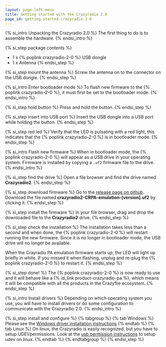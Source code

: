```yaml
---
layout: page-left-menu
title: Getting started with the Crazyradio 2.0
page_id: getting-started-crazyradio-2-0
---
```


{% si_intro Unpacking the Crazyradio 2.0 %}
The first thing to do is to assemble the hardware.
{% endsi_intro %}

{% si_step package contents %}
* 1 x {% poplink crazyradio-2-0 %} USB dongle
* 1 x Antenna
{% endsi_step %}

{% si_step mount the antenna %}
Screw the antenna on to the connector on the USB dongle.
{% endsi_step %}



{% si_intro Enter bootloader mode %}
To flash new firmware to the {% poplink crazyradio-2-0 %}, it must first be set to the bootloader mode.
{% endsi_intro %}

{% si_step hold button %}
Press and hold the button.
{% endsi_step %}

{% si_step insert into USB port %}
Insert the USB dongle into a USB port while holding the button.
{% endsi_step %}

{% si_step red led %}
Verify that the LED is pulsating with a red light, this indicates that the {% poplink crazyradio-2-0 %} is in bootloader mode.
{% endsi_step %}



{% si_intro Flash new firmware %}
When in bootloader mode, the {% poplink crazyradio-2-0 %} will appear as a USB drive in your operating system. Firmware
is installed by copying a `.uf2` firmware file to the drive.
{% endsi_intro %}

{% si_step find the drive %}
Open a file browser and find the drive named **Crazyradio2**.
{% endsi_step %}

{% si_step download firmware %}
Go to the [release page on github](https://github.com/bitcraze/crazyradio2-firmware/releases/latest).
Download the file named **crazyradio2-CRPA-emulation-[version].uf2** by clicking it.
{% endsi_step %}

{% si_step install the firmware %}
In your file browser, drag and drop the downloaded file to the **Crazyradio2** drive.
{% endsi_step %}

{% si_step check the installation %}
The installation takes less than a second and when done, the {% poplink crazyradio-2-0 %} will restart running the new
firmware. Since it is no longer in bootloader mode, the USB drive will no longer be available.

When the Crayradio PA emulation firmware starts up, the LED will light up briefly in white. If you missed it when flashing,
unplug and re-plug the {% poplink crazyradio-2-0 %} to restart it.
{% endsi_step %}

{% si_step done! %}
The {% poplink crazyradio-2-0 %} is now ready to use and it will behave like a {% id_link product-crazyradio-pa %}, which
means it will be compatible with all the products in the Crazyflie ecosystem.
{% endsi_step %}

{% si_intro Install drivers %}
Depending on which operating system you use, you will have to install drivers or do some configuration to communicate
with the Crazyradio 2.0.
{% endsi_intro %}

{% si_step install and configure %}
{% tabgroup %}
{% tab Windows %}
Please see the [Windows driver installation instructions](/documentation/repository/crazyradio-firmware/master/building/usbwindows/)
{% endtab %}
{% tab Linux %}
On linux, the Crazyradio is easily recognized, but you have to setup UDEVpermissions. Look at the
[usb permission instructions](/documentation/repository/crazyflie-lib-python/master/installation/usb_permissions/) to setup udev on linux.
{% endtab %}
{% endtabgroup %}
{% endsi_step %}
